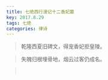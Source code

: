 ```yaml
---
title: 七绝西行漫记十二香妃墓
key: 2017.8.29
tags: 七绝
categories: 律诗
---
```


<blockquote class="blockquote-center">乾隆西夏旧碑文，得宠香妃拒皇陵。
</blockquote>
<blockquote class="blockquote-center">失魄归根埋骨地，烟云过客仍成名。
</blockquote>
<blockquote class="blockquote-center"></br>
</blockquote>
